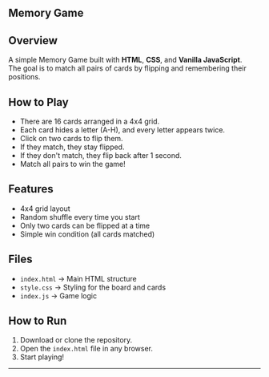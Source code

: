 ## Memory Game

## Overview
A simple Memory Game built with **HTML**, **CSS**, and **Vanilla JavaScript**.  
The goal is to match all pairs of cards by flipping and remembering their positions.

## How to Play
- There are 16 cards arranged in a 4x4 grid.
- Each card hides a letter (A-H), and every letter appears twice.
- Click on two cards to flip them.
- If they match, they stay flipped.
- If they don't match, they flip back after 1 second.
- Match all pairs to win the game!

## Features
- 4x4 grid layout
- Random shuffle every time you start
- Only two cards can be flipped at a time
- Simple win condition (all cards matched)

## Files
- `index.html` → Main HTML structure
- `style.css` → Styling for the board and cards
- `index.js` → Game logic

## How to Run
1. Download or clone the repository.
2. Open the `index.html` file in any browser.
3. Start playing!

---
